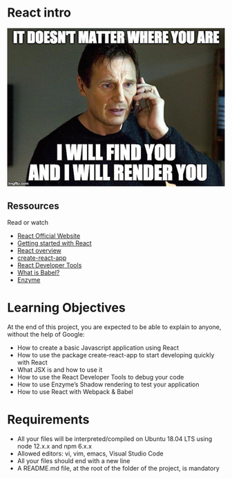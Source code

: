 # React intro

![image](readme.jpg)

## Ressources

Read or watch


-    [React Official Website](https://intranet.hbtn.io/rltoken/0gnWMmEEl3D6hRjYRo8Chg)
-    [Getting started with React](https://intranet.hbtn.io/rltoken/h7pqDBTIkkMhfPnM0usttg)
-    [React overview](https://intranet.hbtn.io/rltoken/2itpEHU1t42CUNoi6qcDNQ)
-    [create-react-app](https://intranet.hbtn.io/rltoken/q500Z-pp8hIkjNSAEt_itw)
-    [React Developer Tools](https://intranet.hbtn.io/rltoken/t4jJ1V_b5S8l8qcV808Kog)
-    [What is Babel?](https://intranet.hbtn.io/rltoken/b6sMPY8iFU-RrHaN0dVlnA)
-    [Enzyme](https://intranet.hbtn.io/rltoken/tKW-u0x9XsGI-oomLTMfUg)

# Learning Objectives

At the end of this project, you are expected to be able to explain to anyone, without the help of Google:

-    How to create a basic Javascript application using React
-    How to use the package create-react-app to start developing quickly with React
-    What JSX is and how to use it
-    How to use the React Developer Tools to debug your code
-    How to use Enzyme’s Shadow rendering to test your application
-    How to use React with Webpack & Babel

# Requirements

-    All your files will be interpreted/compiled on Ubuntu 18.04 LTS using node 12.x.x and npm 6.x.x
-    Allowed editors: vi, vim, emacs, Visual Studio Code
-    All your files should end with a new line
-    A README.md file, at the root of the folder of the project, is mandatory

